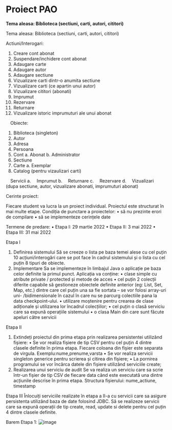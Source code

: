 # Proiect PAO

**Tema aleasa: Biblioteca (sectiuni, carti, autori, cititori)**

Tema aleasa: Biblioteca (sectiuni, carti, autori, cititori)

Actiuni/Interogari:
1.	Creare cont abonat
2.	Suspendare/inchidere cont abonat
3.	Adaugare carte
4.	Adaugare autor
5.	Adaugare sectiune
6.	Vizualizare carti dintr-o anumita sectiune
7.	Vizualizare carti (ce apartin unui autor)
8.	Vizualizare cititori (abonati)
9.	Imprumut
10.	Rezervare
11.	Returnare
12.	Vizualizare istoric imprumuturi ale unui abonat

 Obiecte:
1.	Biblioteca (singleton)
2.	Autor
3.	Adresa
4.	Persoana
5.	Cont
a.	Abonat
b.	Administrator
6.	Sectiune
7.	Carte
a.	Exemplar
8.	Catalog (pentru vizaulizari carti)

 Servicii
a.	 Imprumut
b.	 Returnare
c.	 Rezervare
d.	 Vizualizari (dupa sectiune, autor, vizualizare abonati, imprumuturi abonat)

 



Cerinte proiect:

Fiecare student va lucra la un proiect individual. Proiectul este structurat în mai multe etape. Condiția de punctare a proiectelor:
• să nu prezinte erori de compilare
• să se implementeze cerințele date

Termene de predare:
• Etapa I: 29 martie 2022
• Etapa II: 3 mai 2022
• Etapa III: 31 mai 2022

Etapa I
1) Definirea sistemului
Să se creeze o lista pe baza temei alese cu cel puțin 10 acțiuni/interogări care se pot face în cadrul sistemului și o lista cu cel puțin 8 tipuri de obiecte.
2) Implementare
Sa se implementeze în limbajul Java o aplicație pe baza celor definite la primul punct.
Aplicația va conține:
• clase simple cu atribute private / protected și metode de acces
• cel puțin 2 colecții diferite capabile să gestioneze obiectele definite anterior (eg: List, Set, Map, etc.) dintre care cel puțin una sa fie sortata – se vor folosi array-uri uni-
/bidimensionale în cazul în care nu se parcurg colectiile pana la data checkpoint-ului.
• utilizare moștenire pentru crearea de clase adiționale și utilizarea lor încadrul colecțiilor;
• cel puțin o clasă serviciu care sa expună operațiile sistemului
• o clasa Main din care sunt făcute apeluri către servicii

Etapa II
1) Extindeți proiectul din prima etapa prin realizarea persistentei utilizând fișiere:
• Se vor realiza fișiere de tip CSV pentru cel puțin 4 dintre clasele definite în prima etapa. Fiecare coloana din fișier este separata de virgula. Exemplu:nume,prenume,varsta
• Se vor realiza servicii singleton generice pentru scrierea și citirea din fișiere;
• La pornirea programului se vor încărca datele din fișiere utilizând serviciile create;
2) Realizarea unui serviciu de audit
Se va realiza un serviciu care sa scrie într-un fișier de tip CSV de fiecare data când este executată una dintre acțiunile descrise în prima etapa. Structura fișierului: nume_actiune, timestamp

Etapa III
Înlocuiți serviciile realizate în etapa a II-a cu servicii care sa asigure persistenta utilizând baza de date folosind JDBC.
Să se realizeze servicii care sa expună operații de tip create, read, update si delete pentru cel puțin 4 dintre clasele definite.

Barem Etapa 1:
![image](https://user-images.githubusercontent.com/79162778/160544021-b751fdcb-b6d1-40e4-9a08-4f0d494a13e2.png)

